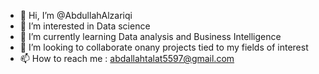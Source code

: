 - 👋 Hi, I’m @AbdullahAlzariqi
- 👀 I’m interested in Data science  
- 🌱 I’m currently learning Data analysis and Business Intelligence  
- 💞️ I’m looking to collaborate onany projects tied to my fields of interest
- 📫 How to reach me : abdallahtalat5597@gmail.com

<!---
AbdullahAlzariqi/AbdullahAlzariqi is a ✨ special ✨ repository because its `README.md` (this file) appears on your GitHub profile.
You can click the Preview link to take a look at your changes.
--->
